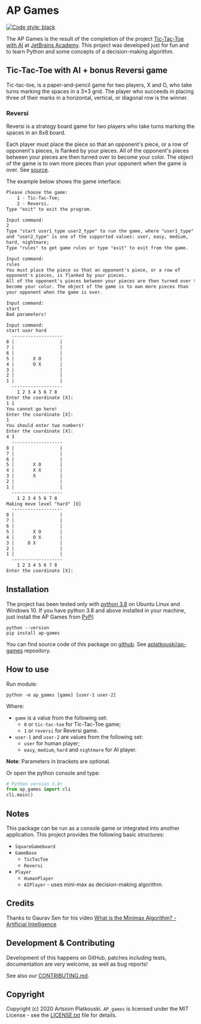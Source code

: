 # AP Games
[![Code style: black](https://img.shields.io/badge/code%20style-black-000000.svg)](https://github.com/psf/black)

The AP Games is the result of the completion of the project
[Tic-Tac-Toe with AI][] at [JetBrains Academy][]. This project
was developed just for fun and to learn Python and some
concepts of a decision-making algorithm.

## Tic-Tac-Toe with AI + bonus **Reversi** game

Tic-tac-toe, is a paper-and-pencil game for two players,
X and O, who take turns marking the spaces in a 3×3 grid.
The player who succeeds in placing three of their marks in
a horizontal, vertical, or diagonal row is the winner.

### Reversi

Reversi is a strategy board game for two players who take
turns marking the spaces in an 8x8 board.

Each player must place the piece so that an opponent's piece, or a
row of opponent's pieces, is flanked by your pieces. All of
the opponent's pieces between your pieces are then turned
over to become your color. The object of the game is to own
more pieces than your opponent when the game is over.
See [source][reversi rules source].

The example below shows the game interface:
```txt
Please choose the game:
	1 - Tic-Tac-Toe;
	2 - Reversi.
Type "exit" to exit the program.

Input command:
2
Type "start user1_type user2_type" to run the game, where "user1_type"
and "user2_type" is one of the supported values: user, easy, medium,
hard, nightmare;
Type "rules" to get game rules or type "exit" to exit from the game.

Input command:
rules
You must place the piece so that an opponent's piece, or a row of
opponent's pieces, is flanked by your pieces.
All of the opponent's pieces between your pieces are then turned over to
become your color. The object of the game is to own more pieces than
your opponent when the game is over.

Input command:
start
Bad parameters!

Input command:
start user hard
  -------------------
8 |                 |
7 |                 |
6 |                 |
5 |       X O       |
4 |       O X       |
3 |                 |
2 |                 |
1 |                 |
  -------------------
    1 2 3 4 5 6 7 8
Enter the coordinate [X]:
1 1
You cannot go here!
Enter the coordinate [X]:
1
You should enter two numbers!
Enter the coordinate [X]:
4 3
  -------------------
8 |                 |
7 |                 |
6 |                 |
5 |       X O       |
4 |       X X       |
3 |       X         |
2 |                 |
1 |                 |
  -------------------
    1 2 3 4 5 6 7 8
Making move level "hard" [O]
  -------------------
8 |                 |
7 |                 |
6 |                 |
5 |       X O       |
4 |       O X       |
3 |     O X         |
2 |                 |
1 |                 |
  -------------------
    1 2 3 4 5 6 7 8
Enter the coordinate [X]:

```

## Installation

The project has been tested only with [python 3.8][python] on
Ubuntu Linux and Windows 10. If you have python 3.8 and above
installed in your machine, just install the AP Games from [PyPI]:

```shell script
python --version
pip install ap-games
```

You can find source code of this package on [github][].
See [aplatkouski/ap-games][] repository.

## How to use

Run module:
```shell script
python -m ap_games [game] [user-1 user-2]
```
Where:
- ``game`` is a value from the following set:
    - ``0`` or ``tic-tac-toe`` for Tic-Tac-Toe game;
    - ``1`` or ``reversi`` for Reversi game.
- ``user-1`` and ``user-2`` are values from the following
  set:
    - ``user`` for human player;
    - ``easy``, ``medium``, ``hard`` and ``nightmare`` for AI
      player.

**Note**: Parameters in brackets are optional.

Or open the python console and type:
```python
# Python version 3.8+
from ap_games import cli
cli.main()
```

## Notes

This package can be run as a console game or integrated into
another application. This project provides the following basic
structures:
- ``SquareGameboard``
- ``GameBase``
    - ``TicTacToe``
    - ``Reversi``
- ``Player``
    - ``HumanPlayer``
    - ``AIPlayer`` - uses mini-max as decision-making algorithm.

## Credits

Thanks to Gaurav Sen for his video
[What is the Minimax Algorithm? - Artificial Intelligence][minimax algorithm video]

## Development & Contributing

Development of this happens on GitHub, patches including tests,
documentation are very welcome, as well as bug reports!

See also our [CONTRIBUTING.md][].

## Copyright

Copyright (c) 2020 Artsiom Platkouski.
``AP_games`` is licensed under the MIT License - see the [LICENSE.txt][]
file for details.

[Tic-Tac-Toe with AI]: https://hyperskill.org/projects/82
[JetBrains Academy]: https://hyperskill.org/join/0482410e
[PyPI]: https://pypi.org/project/realpython-reader/
[reversi rules source]: http://www.flyordie.com/games/help/reversi/en/games_rules_reversi.html
[python]: https://www.python.org/
[github]: https://github.com
[aplatkouski/ap-games]: https://github.com/aplatkouski/ap-games
[CONTRIBUTING.md]: https://github.com/aplatkouski/ap-games/blob/master/CONTRIBUTING.md
[minimax algorithm video]: https://www.youtube.com/watch?v=KU9Ch59-4vw
[LICENSE.txt]: https://github.com/aplatkouski/ap-games/blob/master/LICENSE.txt
